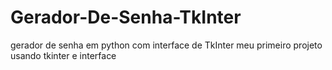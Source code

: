 # Gerador-De-Senha-TkInter
gerador de senha em python com interface de TkInter meu primeiro projeto usando tkinter e interface
